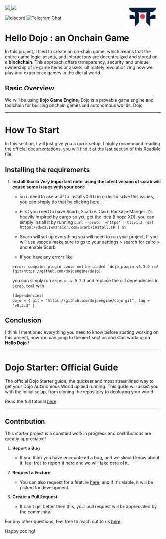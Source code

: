 <picture>
  <source media="(prefers-color-scheme: dark)" srcset=".github/mark-dark.svg">
  <img alt="Dojo logo" align="right" width="120" src=".github/mark-light.svg">
</picture>

<a href="https://twitter.com/dojostarknet">
<img src="https://img.shields.io/twitter/follow/dojostarknet?style=social"/>
</a>
<a href="https://github.com/dojoengine/dojo">
<img src="https://img.shields.io/github/stars/dojoengine/dojo?style=social"/>
</a>

[![discord](https://img.shields.io/badge/join-dojo-green?logo=discord&logoColor=white)](https://discord.gg/PwDa2mKhR4)
[![Telegram Chat][tg-badge]][tg-url]

[tg-badge]: https://img.shields.io/endpoint?color=neon&logo=telegram&label=chat&style=flat-square&url=https%3A%2F%2Ftg.sumanjay.workers.dev%2Fdojoengine
[tg-url]: https://t.me/dojoengine


# Hello Dojo : an Onchain Game
In this project, I tried to create an on-chain game, which means that the entire game logic, assets, and interactions are decentralized and stored on a **blockchain**. This approach offers transparency, security, and unique ownership of in-game items or assets, ultimately revolutionizing how we play and experience games in the digital world.

## Basic Overview
We will be using **Dojo Game Engine**, Dojo is a provable game engine and toolchain for building onchain games and autonomous worlds. Dojo 

---

# How To Start
In this section, I will just give you a quick setup, I highly recommand reading the official documentations, you will find it at the last section of this ReadMe file.

## Installing the requirements
1. **Install Scarb**
    **Very important note: using the latest version of scrab will cause some issues with your code**
    - so u need to use asdf to install v0.6.0 in order to solve this issues, you can simply do that by clicking [here](https://docs.swmansion.com/scarb/).
    
    - First you need to have Scarb, Scarb is Cairo Package Manger it's heavily inspired by cargo so you get the idea (I hope XD), you can simply install it by running `curl --proto '=https' --tlsv1.2 -sSf https://docs.swmansion.com/scarb/install.sh | sh`

    - Scarb will set up everything you will need to run your project, If you will use vscode make sure to go to your settings > search for cairo > and enable Scarb 

    - If you have any errors like 
    ```
    error: compiler plugin could not be loaded `dojo_plugin v0.3.0-rc8 (git+https://github.com/dojoengine/dojo)
    ```

    you can simply run `dojoup -v 0.2.3` and replace the old dependecies in `Scrab.toml` with 
    ```
    [dependencies]
    dojo = { git = "https://github.com/dojoengine/dojo.git", tag = "v0.2.3" }
    ```

## Conclusion
I think I mentioned everything you need to know before starting working on this project, now you can jump to the next section and start working on **Hello Dojo** ! 

---

# Dojo Starter: Official Guide

The official Dojo Starter guide, the quickest and most streamlined way to get your Dojo Autonomous World up and running. This guide will assist you with the initial setup, from cloning the repository to deploying your world.

Read the full tutorial [here](https://book.dojoengine.org/cairo/hello-dojo.html)

---

## Contribution

This starter project is a constant work in progress and contributions are greatly appreciated!

1. **Report a Bug**

    - If you think you have encountered a bug, and we should know about it, feel free to report it [here](https://github.com/dojoengine/dojo-starter/issues) and we will take care of it.

2. **Request a Feature**

    - You can also request for a feature [here](https://github.com/dojoengine/dojo-starter/issues), and if it's viable, it will be picked for development.

3. **Create a Pull Request**
    - It can't get better then this, your pull request will be appreciated by the community.

For any other questions, feel free to reach out to us [here](https://dojoengine.org/contact).

Happy coding!
